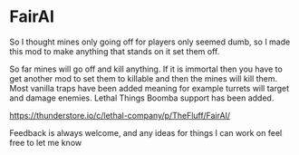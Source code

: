 # FairAI
So I thought mines only going off for players only seemed dumb, so I made this mod to make anything that stands on it set them off.

So far mines will go off and kill anything. If it is immortal then you have to get another mod to set them to killable and then the mines will kill them.
Most vanilla traps have been added meaning for example turrets will target and damage enemies.
Lethal Things Boomba support has been added.

https://thunderstore.io/c/lethal-company/p/TheFluff/FairAI/

Feedback is always welcome, and any ideas for things I can work on feel free to let me know
